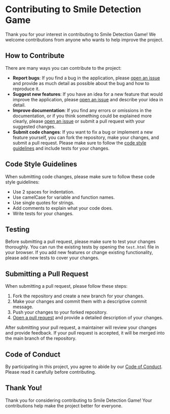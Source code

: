 # Contributing to Smile Detection Game

Thank you for your interest in contributing to Smile Detection Game! We welcome contributions from anyone who wants to help improve the project.

## How to Contribute

There are many ways you can contribute to the project:

- **Report bugs**: If you find a bug in the application, please [open an issue](https://github.com/seeknndestroy/smile-detection/issues/new) and provide as much detail as possible about the bug and how to reproduce it.
- **Suggest new features**: If you have an idea for a new feature that would improve the application, please [open an issue](https://github.com/seeknndestroy/smile-detection/issues/new) and describe your idea in detail.
- **Improve documentation**: If you find any errors or omissions in the documentation, or if you think something could be explained more clearly, please [open an issue](https://github.com/seeknndestroy/smile-detection/issues/new) or submit a pull request with your suggested changes.
- **Submit code changes**: If you want to fix a bug or implement a new feature yourself, you can fork the repository, make your changes, and submit a pull request. Please make sure to follow the [code style guidelines](#code-style-guidelines) and include tests for your changes.

## Code Style Guidelines

When submitting code changes, please make sure to follow these code style guidelines:

- Use 2 spaces for indentation.
- Use camelCase for variable and function names.
- Use single quotes for strings.
- Add comments to explain what your code does.
- Write tests for your changes.

## Testing

Before submitting a pull request, please make sure to test your changes thoroughly. You can run the existing tests by opening the `test.html` file in your browser. If you add new features or change existing functionality, please add new tests to cover your changes.

## Submitting a Pull Request

When submitting a pull request, please follow these steps:

1. Fork the repository and create a new branch for your changes.
2. Make your changes and commit them with a descriptive commit message.
3. Push your changes to your forked repository.
4. [Open a pull request](https://github.com/seeknndestroy/smile-detection/compare) and provide a detailed description of your changes.

After submitting your pull request, a maintainer will review your changes and provide feedback. If your pull request is accepted, it will be merged into the main branch of the repository.

## Code of Conduct

By participating in this project, you agree to abide by our [Code of Conduct](CODE_OF_CONDUCT.md). Please read it carefully before contributing.

## Thank You!

Thank you for considering contributing to Smile Detection Game! Your contributions help make the project better for everyone.
